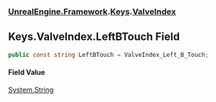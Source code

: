 ### [UnrealEngine.Framework](UnrealEngine_Framework.md 'UnrealEngine.Framework').[Keys](Keys.md 'UnrealEngine.Framework.Keys').[ValveIndex](Keys_ValveIndex.md 'UnrealEngine.Framework.Keys.ValveIndex')
## Keys.ValveIndex.LeftBTouch Field
```csharp
public const string LeftBTouch = ValveIndex_Left_B_Touch;
```
#### Field Value
[System.String](https://docs.microsoft.com/en-us/dotnet/api/System.String 'System.String')
